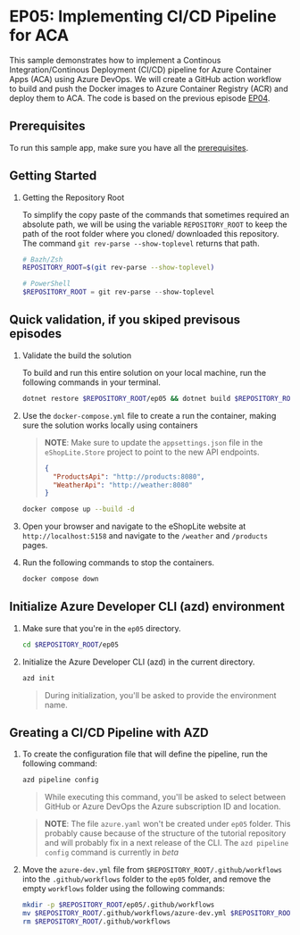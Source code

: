 # EP05: Implementing CI/CD Pipeline for ACA

This sample demonstrates how to implement a Continous Integration/Continous Deployment (CI/CD) pipeline for Azure Container Apps (ACA) using Azure DevOps. We will create a GitHub action workflow to build and push the Docker images to Azure Container Registry (ACR) and deploy them to ACA. The code is based on the previous episode [EP04](../ep04/README.md).

## Prerequisites

To run this sample app, make sure you have all the [prerequisites](../README.md#prerequisites).

## Getting Started

1. Getting the Repository Root

	To simplify the copy paste of the commands that sometimes required an absolute path, we will be using the variable `REPOSITORY_ROOT` to keep the path of the root folder where you cloned/ downloaded this repository. The command `git rev-parse --show-toplevel` returns that path.

	```bash
	# Bazh/Zsh
	REPOSITORY_ROOT=$(git rev-parse --show-toplevel)
	```

	```powershell
	# PowerShell
	$REPOSITORY_ROOT = git rev-parse --show-toplevel
	```

## Quick validation, if you skiped previsous episodes

1. Validate the build the solution

	To build and run this entire solution on your local machine, run the following commands in your terminal.

    ```bash
    dotnet restore $REPOSITORY_ROOT/ep05 && dotnet build $REPOSITORY_ROOT/ep05
    ```

1. Use the `docker-compose.yml` file to create a run the container, making sure the solution works locally using containers

	> **NOTE**: Make sure to update the `appsettings.json` file in the `eShopLite.Store` project to point to the new API endpoints.
	>
	> ```json
	> {
	>   "ProductsApi": "http://products:8080",
	>   "WeatherApi": "http://weather:8080"
	> }
	> ```

    ```bash
    docker compose up --build -d
    ```

1. Open your browser and navigate to the eShopLite website at `http://localhost:5158` and navigate to the `/weather` and `/products` pages.

1. Run the following commands to stop the containers.

    ```bash
    docker compose down
    ```

## Initialize Azure Developer CLI (azd) environment

1. Make sure that you're in the `ep05` directory.

    ```bash
    cd $REPOSITORY_ROOT/ep05
    ```

1. Initialize the Azure Developer CLI (azd) in the current directory.

    ```bash
    azd init
    ```

   > During initialization, you'll be asked to provide the environment name.

## Greating a CI/CD Pipeline with AZD

1. To create the configuration file that will define the pipeline, run the following command:
    ```bash
    azd pipeline config
    ```

    > While executing this command, you'll be asked to select between GitHub or Azure DevOps the Azure subscription ID and location.

    > **NOTE**: The file `azure.yaml` won't be created under `ep05` folder. This probably cause because of the structure of the tutorial repository and will probably fix in a next release of the CLI. The `azd pipeline config` command is currently in *beta*

1. Move the `azure-dev.yml` file from `$REPOSITORY_ROOT/.github/workflows` into the `.github/workflows` folder to the `ep05` folder, and remove the empty `workflows` folder using the following commands:

    ```bash
    mkdir -p $REPOSITORY_ROOT/ep05/.github/workflows
    mv $REPOSITORY_ROOT/.github/workflows/azure-dev.yml $REPOSITORY_ROOT/ep05/.github/workflows/azure-dev.yml
    rm $REPOSITORY_ROOT/.github/workflows
    ```


